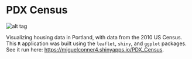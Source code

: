 # PDX Census

![alt tag](census+preview.png)

Visualizing housing data in Portland, with data from the 2010 US Census. 
This `R` application was built using the `leaflet`, `shiny`, and `ggplot` packages. 
See it run here: https://miguelconner4.shinyapps.io/PDX_Census. 


